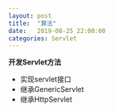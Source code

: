 ```yaml
---
layout: post
title:  "算法"
date:   2019-08-25 22:00:00
categories: Servlet
---
```



**开发Servlet方法**

* 实现servlet接口
* 继承GenericServlet
* 继承HttpServlet

